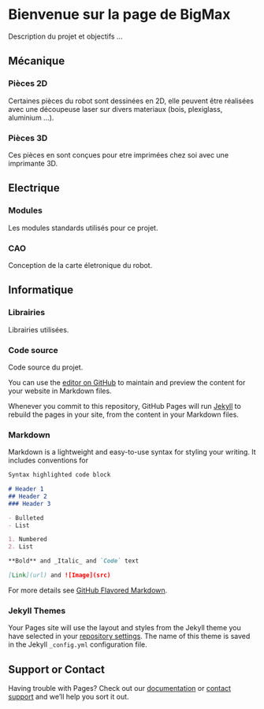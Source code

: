 # Bienvenue sur la page de BigMax

Description du projet et objectifs ...

## Mécanique

### Pièces 2D

Certaines pièces du robot sont dessinées en 2D, elle peuvent être réalisées avec une découpeuse laser sur divers materiaux (bois, plexiglass, aluminium ...).

### Pièces 3D

Ces pièces en sont conçues pour etre imprimées chez soi avec une imprimante 3D.

## Electrique

### Modules

Les modules standards utilisés pour ce projet.

### CAO

Conception de la carte életronique du robot.

## Informatique

### Librairies

Librairies utilisées.

### Code source

Code source du projet.







You can use the [editor on GitHub](https://github.com/maxime-hanicotte/BigMax/edit/master/README.md) to maintain and preview the content for your website in Markdown files.

Whenever you commit to this repository, GitHub Pages will run [Jekyll](https://jekyllrb.com/) to rebuild the pages in your site, from the content in your Markdown files.

### Markdown

Markdown is a lightweight and easy-to-use syntax for styling your writing. It includes conventions for

```markdown
Syntax highlighted code block

# Header 1
## Header 2
### Header 3

- Bulleted
- List

1. Numbered
2. List

**Bold** and _Italic_ and `Code` text

[Link](url) and ![Image](src)
```

For more details see [GitHub Flavored Markdown](https://guides.github.com/features/mastering-markdown/).

### Jekyll Themes

Your Pages site will use the layout and styles from the Jekyll theme you have selected in your [repository settings](https://github.com/maxime-hanicotte/BigMax/settings). The name of this theme is saved in the Jekyll `_config.yml` configuration file.

## Support or Contact

Having trouble with Pages? Check out our [documentation](https://help.github.com/categories/github-pages-basics/) or [contact support](https://github.com/contact) and we’ll help you sort it out.
